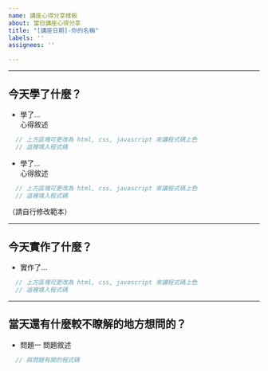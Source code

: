 ```yaml
---
name: 講座心得分享樣板
about: 當日講座心得分享
title: "[講座日期]-你的名稱"
labels: ''
assignees: ''

---
```


------
## 今天學了什麼？
- 學了...<br>
  心得敘述<br>
```javascript
  // 上方區塊可更改為 html, css, javascript 來讓程式碼上色
  // 這裡填入程式碼
```

- 學了...<br>
  心得敘述<br>
```javascript
  // 上方區塊可更改為 html, css, javascript 來讓程式碼上色
  // 這裡填入程式碼
```
（請自行修改範本）

------
## 今天實作了什麼？

- 實作了...
```javascript
  // 上方區塊可更改為 html, css, javascript 來讓程式碼上色
  // 這裡填入程式碼
```
------
## 當天還有什麼較不瞭解的地方想問的？

- 問題一
問題敘述
```javascript
  // 與問題有關的程式碼
```
